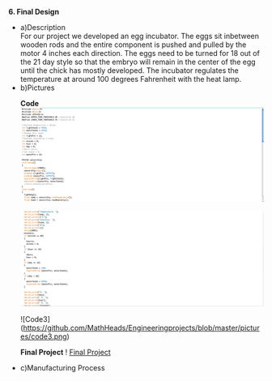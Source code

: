 <b>6. Final Design</b>

<ul>

<li>a)Description</li>
For our project we developed an egg incubator. The eggs sit inbetween wooden rods and the entire component is pushed and pulled by the motor 4 inches each direction. The eggs need to be turned for 18 out of the 21 day style so that the embryo will remain in the center of the egg until the chick has mostly developed. The incubator regulates the temperature at around 100 degrees Fahrenheit with the heat lamp.

<li>b)Pictures</li>
  
<b>Code</b>
![Code](https://github.com/MathHeads/Engineeringprojects/blob/master/pictures/code1.png)

![Code2](https://github.com/MathHeads/Engineeringprojects/blob/master/pictures/code2.png)

![Code3] (https://github.com/MathHeads/Engineeringprojects/blob/master/pictures/code3.png)

<b>Final Project</b>
! [Final Project](https://github.com/MathHeads/Engineeringprojects/blob/master/pictures/final%20product.png)
  
<li>c)Manufacturing Process</li>
